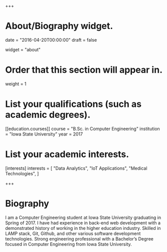 +++
# About/Biography widget.

date = "2016-04-20T00:00:00"
draft = false

widget = "about"

# Order that this section will appear in.
weight = 1


# List your qualifications (such as academic degrees).
[[education.courses]]
  course = "B.Sc. in Computer Engineering"
  institution = "Iowa State University"
  year = 2017

# List your academic interests.
[interests]
  interests = [
  "Data Analytics",
  "IoT Applications",
  "Medical Technologies",
  ]
 
+++

<div id="biography">
    <h1>Biography</h1>
    I am a Computer Engineering student at Iowa State University graduating in Spring of 2017. I have had experience in back-end web development with a demonstrated history of working in the higher education industry. Skilled in LAMP stack, Git, Github, and other various software development technologies. Strong engineering professional with a Bachelor’s Degree focused in Computer Engineering from Iowa State University.
</div>

<script>
$(document).ready(function(){
    if($( "#biography" ).isInViewport().length > 0){
        $( "#biography" ).addClass( "animated fadeInDown" );
    }
    if($( "#interests" ).isInViewport().length > 0){
        $( "#interests" ).addClass( "animated fadeInUp" );
    }
    if($( "#grad" ).isInViewport().length > 0){
        $( "#grad" ).addClass( "animated fadeInUp" );
    }
});
</script>
